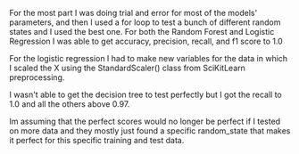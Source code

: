 For the most part I was doing trial and error for most of the models' parameters,
and then I used a for loop to test a bunch of different random states and I used the best one.
For both the Random Forest and Logistic Regression I was able to get accuracy, precision, recall, and f1 score to 1.0

For the logistic regression I had to make new variables for the data in which I scaled the X using the StandardScaler() class from SciKitLearn preprocessing.

I wasn't able to get the decision tree to test perfectly but I got the recall to 1.0 and all the others above 0.97.

Im assuming that the perfect scores would no longer be perfect if I tested on more data and they mostly just found a specific random_state that makes it perfect for this specific training and test data.
